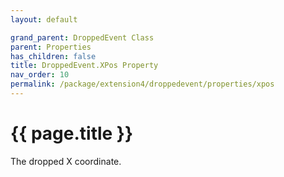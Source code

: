 ```yaml
---
layout: default

grand_parent: DroppedEvent Class
parent: Properties
has_children: false
title: DroppedEvent.XPos Property
nav_order: 10
permalink: /package/extension4/droppedevent/properties/xpos
---
```

# {{ page.title }}

The dropped X coordinate.